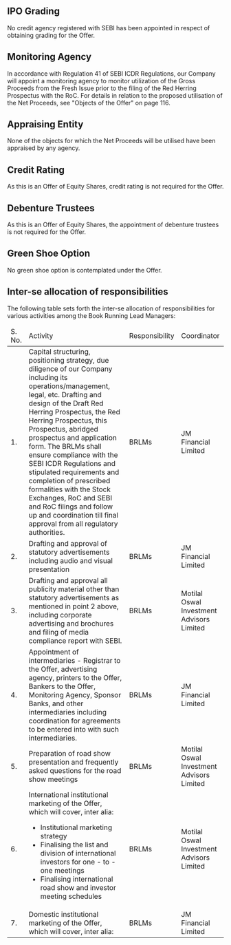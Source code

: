 ## IPO Grading

No credit agency registered with SEBI has been appointed in respect of obtaining grading for the Offer.

## Monitoring Agency

In accordance with Regulation 41 of SEBI ICDR Regulations, our Company will appoint a monitoring agency to monitor utilization of the Gross Proceeds from the Fresh Issue prior to the filing of the Red Herring Prospectus with the RoC. For details in relation to the proposed utilisation of the Net Proceeds, see "Objects of the Offer" on page 116.

## Appraising Entity

None of the objects for which the Net Proceeds will be utilised have been appraised by any agency.

## Credit Rating

As this is an Offer of Equity Shares, credit rating is not required for the Offer.

## Debenture Trustees

As this is an Offer of Equity Shares, the appointment of debenture trustees is not required for the Offer.

## Green Shoe Option

No green shoe option is contemplated under the Offer.

## Inter-se allocation of responsibilities

The following table sets forth the inter-se allocation of responsibilities for various activities among the Book Running Lead Managers:

<table><thead><tr><td>S. No.</td><td>Activity</td><td>Responsibility</td><td>Coordinator</td></tr></thead><tbody><tr><td>1.</td><td>Capital structuring, positioning strategy, due diligence of our Company including its operations/management, legal, etc. Drafting and design of the Draft Red Herring Prospectus, the Red Herring Prospectus, this Prospectus, abridged prospectus and application form. The BRLMs shall ensure compliance with the SEBI ICDR Regulations and stipulated requirements and completion of prescribed formalities with the Stock Exchanges, RoC and SEBI and RoC filings and follow up and coordination till final approval from all regulatory authorities.</td><td>BRLMs</td><td>JM Financial Limited</td></tr><tr><td>2.</td><td>Drafting and approval of statutory advertisements including audio and visual presentation</td><td>BRLMs</td><td>JM Financial Limited</td></tr><tr><td>3.</td><td>Drafting and approval all publicity material other than statutory advertisements as mentioned in point 2 above, including corporate advertising and brochures and filing of media compliance report with SEBI.</td><td>BRLMs</td><td>Motilal Oswal Investment Advisors Limited</td></tr><tr><td>4.</td><td>Appointment of intermediaries - Registrar to the Offer, advertising agency, printers to the Offer, Bankers to the Offer, Monitoring Agency, Sponsor Banks, and other intermediaries including coordination for agreements to be entered into with such intermediaries.</td><td>BRLMs</td><td>JM Financial Limited</td></tr><tr><td>5.</td><td>Preparation of road show presentation and frequently asked questions for the road show meetings</td><td>BRLMs</td><td>Motilal Oswal Investment Advisors Limited</td></tr><tr><td>6.</td><td>International institutional marketing of the Offer, which will cover, inter alia:<ul><li>Institutional marketing strategy</li><li>Finalising the list and division of international investors for one - to - one meetings</li><li>Finalising international road show and investor meeting schedules</li></ul></td><td>BRLMs</td><td>Motilal Oswal Investment Advisors Limited</td></tr><tr><td>7.</td><td>Domestic institutional marketing of the Offer, which will cover, inter alia:</td><td>BRLMs</td><td>JM Financial Limited</td></tr></tbody></table>